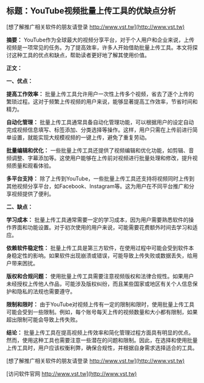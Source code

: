 ## **标题：YouTube视频批量上传工具的优缺点分析**

[想了解推广相关软件的朋友请登录 http://www.vst.tw](http://www.vst.tw)

**摘要：**
YouTube作为全球最大的视频分享平台，对于个人用户和企业来说，上传视频是一项常见的任务。为了提高效率，许多人开始借助批量上传工具。本文将探讨这种工具的优点和缺点，帮助读者更好地了解其使用价值。

**正文：**

**一、优点：**

**提高工作效率：**
批量上传工具允许用户一次性上传多个视频，省去了逐个上传的繁琐过程。这对于频繁上传视频的用户来说，能够显著提高工作效率，节省时间和精力。

**自动化管理：**
批量上传工具通常具备自动化管理功能，可以根据用户的设定自动完成视频信息填写、标签添加、分类选择等操作。这样，用户只需在上传前进行简单设置，就能实现大规模视频的一键上传，避免了重复劳动。

**批量编辑和优化：**
一些批量上传工具还提供了视频编辑和优化功能，如剪辑、音频调整、字幕添加等。这使用户能够在上传前对视频进行批量处理和修改，提升视频质量和观看体验。

**多平台支持：**
除了上传到YouTube，一些批量上传工具还支持将视频同时上传到其他视频分享平台，如Facebook、Instagram等。这为用户在不同平台推广和分享视频提供了便利。

**二、缺点：**

**学习成本：**
批量上传工具通常需要一定的学习成本，因为用户需要熟悉软件的操作界面和功能设置。对于初次使用的用户来说，可能需要花费额外时间去学习和适应。

**依赖软件稳定性：**
批量上传工具是第三方软件，在使用过程中可能会受到软件本身稳定性的影响。如果软件出现崩溃或错误，可能导致上传失败或数据丢失，给用户带来困扰。

**版权和合规问题：**
使用批量上传工具需要注意视频版权和法律合规性。如果用户未经授权上传他人作品，可能涉及版权纠纷，而且某些国家或地区有关个人信息保护和隐私的法规也需要遵守。

**限制和限时：**
由于YouTube对视频上传有一定的限制和限时，使用批量上传工具可能会受到一些限制。例如，每个账号每天上传的视频数量和大小都有限制，如果超出限制可能会导致上传失败。

**结论：**
批量上传工具在提高视频上传效率和简化管理过程方面具有明显的优点。然而，使用这种工具也需要注意一些潜在的问题和限制。因此，在选择和使用批量上传工具时，用户应该权衡利弊，确保合规性，并根据自身需求选择适合的工具。

[想了解推广相关软件的朋友请登录 http://www.vst.tw](http://www.vst.tw)


[访问软件官网 http://www.vst.tw](http://www.vst.tw)
